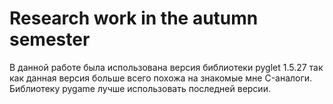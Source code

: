 # Research work in the autumn semester
В данной работе была использована версия библиотеки pyglet 1.5.27 так как данная версия больше всего похожа на знакомые мне C-аналоги.
Библиотеку pygame лучше использовать последней версии.
